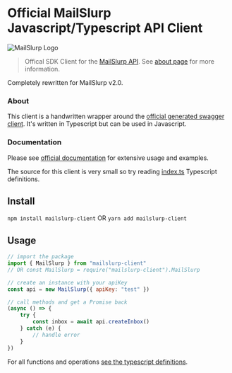 # Official MailSlurp Javascript/Typescript API Client

![MailSlurp Logo](https://www.mailslurp.com/images/cta-image-2.svg)

> Offical SDK Client for the [MailSlurp API](https://www.mailslurp.com). See [about page](https://www.mailslurp.com) for more information.

Completely rewritten for MailSlurp v2.0.

### About
This client is a handwritten wrapper around the [official generated swagger client](https://github.com/mailslurp/swagger-sdk-typescript-fetch). It's written in Typescript but can be used in Javascript. 


### Documentation
Please see [official documentation](https://docs.mailslurp.com) for extensive usage and examples.

The source for this client is very small so try reading [index.ts](./index.ts) Typescript definitions.

## Install
`npm install mailslurp-client`
OR
`yarn add mailslurp-client`

## Usage

```javascript
// import the package
import { MailSlurp } from "mailslurp-client"
// OR const MailSlurp = require("mailslurp-client").MailSlurp

// create an instance with your apiKey
const api = new MailSlurp({ apiKey: "test" })

// call methods and get a Promise back
(async () => {
    try {
        const inbox = await api.createInbox()
    } catch (e) {
        // handle error
    }
})
```

For all functions and operations [see the typescript definitions](https://github.com/mailslurp/mailslurp-client-ts-js/blob/master/index.ts#L32).

